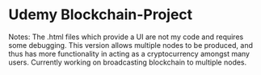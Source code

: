 # Udemy Blockchain-Project
Notes:
The .html files which provide a UI are not my code and requires some debugging.
This version allows multiple nodes to be produced, and thus has more functionality in acting as a cryptocurrency amongst many users.
Currently working on broadcasting blockchain to multiple nodes.
